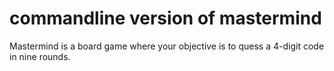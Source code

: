 # commandline version of mastermind
Mastermind is a board game where your objective is to quess a 4-digit code in nine rounds. 
